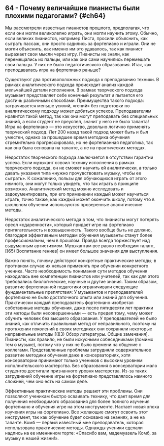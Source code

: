 ## 64 - Почему величайшие пианисты были плохими педагогами? {#ch64}

Мы рассмотрели известных пианистов прошлого, предполагая, что если они могли великолепно играть, они могли научить этому. Обычно, если великих пианистов, например Листа, просили объяснить, как сыграть пассаж, они просто садились за фортепиано и играли. Они не могли объяснить, как именно им это удавалось, так как пианист выражает свои мысли через игру. Пианисты не знали, как перемещались их пальцы, или как они сами научились перемешать свои пальцы. У них не было педагогического образования. Итак, как преподавалась игра на фортепиано раньше?

Существуют два противоположных подхода к преподаванию техники. В рамках аналитического подхода происходит анализ каждой мельчайшей детали исполнения. В рамках творческого подхода музыкант представляет себе конечный результат и пытается его достичь различными способами. Преимущества такого подхода: затрачивается меньше усилий, «гений» без подготовки по аналитическому подходу может добиться успехов. Преподавателям нравится такой метод, так как они могут преподавать без специальных знаний, а если студент не преуспел, значит у него не было таланта! Игра на фортепиано — это искусство, довольно логично применять творческий подход. Лет 200 назад такой подход может быть и был уместен, однако за прошедшее время методика обучения стремительно прогрессировала, но не фортепианная педагогика, так как она была основана на таланте, а не на практических методах.

Недостаток творческого подхода заключается в отсутствии гарантии успеха. Если музыкант освоил технику исполнения в рамках творческого подхода, он не сможет научить ей аналитически, а только давать указания типа «нужно прочувствовать музыку, чтобы ее сыграть». К сожалению, пользы для обучающихся играть от этого немного, они могут только увидеть, что так играть в принципе возможно. Аналитический метод можно исследовать и задокументировать, при его применении каждый может научиться играть, точно также, как каждый может окончить школу, потому что в школьном обучении используются проверенные аналитические методы.

Недостаток аналитического метода в том, что пианисты могут потерять ореол «одаренности», который придает игре на фортепиано притягательность и возвышенность. Такого вообще быть не должно, благодаря эффективным методам обучения музыканты станут более профессиональны, чем в прошлом. Правда всегда торжествует над выдуманным артистизмом. Музыкантам все равно необходим талант, [(65) Воспитание гениев] он имеет большое значения для выступления.

Важно понять, почему действуют конкретные практические методы; в противном случае их нельзя применять при обучении конкретного ученика. Часто необходимость понимания сути методов обучения находилась вне компетенции пианистов или учителей, так как для этого требовались биологические, научные и другие знания. Таким образом, развитие фортепианной педагогики ограничивали следующие фундаментальные препятствия: У музыкантов и преподавателей фортепиано не было достаточного опыта или знаний для обучения. Практически каждый преподаватель фортепиано изобретал собственные методы обучения, даже после пятидесяти лет практики эти методы были несовершенными — есть предел тому, чему может обучить человек без высшего образования. У преподавателей не было знаний, как отличить правильный метод от неправильного, поэтому на протяжении поколений в своих методиках они сохраняли некоторые неправильные методы [(83) Обзор литературы. Общие замечания]. Пианисты, как правило, не были искусными собеседниками (помимо тем о музыке), потому что у них не было времени на общение с коллегами. Представленные проблемы затрудняли содержательное развитие методики обучения даже в консерваториях, хотя консерватории принимают только учеников с высоким уровнем исполнительского мастерства. Без образования в консерватории мало студентов достигали признанного уровня мастерства. Из-за таких затруднений обучение игры на фортепиано представлялось намного сложней, чем оно есть на самом деле.

Эффективные практические методы решают эти проблемы. Они позволяют ученикам быстро осваивать технику, что дает время для получения необходимого образования для более полного изучения фортепиано и обучения игре на этом инструменте. Настает новая эпоха изучения игры на фортепиано. Все желающие смогут освоить этот инструмент, так как обучение будет основано на знаниях, а не на таланте. Комб — первый известный мне преподаватель, которая использовала практические методы. Однажды ученики сделали надпись на ее именинном торте: «Спасибо вам, мадемуазель Комб, за музыку в нашей жизни!».
